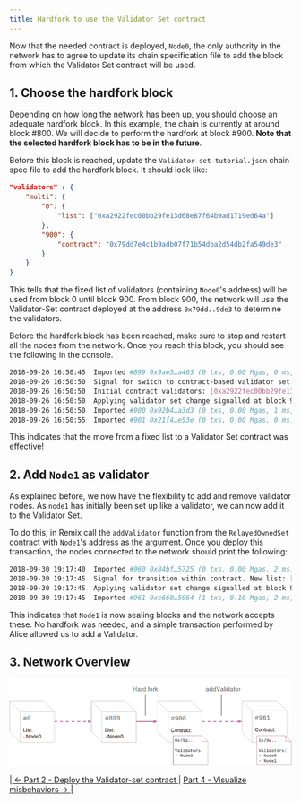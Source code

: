 ```yaml
---
title: Hardfork to use the Validator Set contract
---
```


Now that the needed contract is deployed, `Node0`, the only authority in the network has to agree to update its chain specification file to add the block from which the Validator Set contract will be used.

## 1. Choose the hardfork block

Depending on how long the network has been up, you should choose an adequate hardfork block. In this example, the chain is currently at around block #800. We will decide to perform the hardfork at block #900. **Note that the selected hardfork block has to be in the future**. 

Before this block is reached, update the `Validator-set-tutorial.json` chain spec file to add the hardfork block. It should look like:
```json
"validators" : {
    "multi": {
        "0": {
            "list": ["0xa2922fec00bb29fe13d68e87f64b9ad1719ed64a"]
        },
        "900": {
            "contract": "0x79dd7e4c1b9adb07f71b54dba2d54db2fa549de3"
        }
    }
}
```

This tells that the fixed list of validators (containing `Node0`'s address) will be used from block 0 until block 900. From block 900, the network will use the Validator-Set contract deployed at the address `0x79dd..9de3` to determine the validators.

Before the hardfork block has been reached, make sure to stop and restart all the nodes from the network. Once you reach this block, you should see the following in the console.

```bash
2018-09-26 16:50:45  Imported #899 0x9ae3…a403 (0 txs, 0.00 Mgas, 0 ms, 0.57 KiB)
2018-09-26 16:50:50  Signal for switch to contract-based validator set.
2018-09-26 16:50:50  Initial contract validators: [0xa2922fec00bb29fe13d68e87f64b9ad1719ed64a]
2018-09-26 16:50:50  Applying validator set change signalled at block 900
2018-09-26 16:50:50  Imported #900 0x92b4…a3d3 (0 txs, 0.00 Mgas, 1 ms, 0.57 KiB)
2018-09-26 16:50:55  Imported #901 0x21f4…e53e (0 txs, 0.00 Mgas, 0 ms, 0.57 KiB)
```

This indicates that the move from a fixed list to a Validator Set contract was effective!

## 2. Add `Node1` as validator

As explained before, we now have the flexibility to add and remove validator nodes. As `node1` has initially been set up like a validator, we can now add it to the Validator Set.

To do this, in Remix call the `addValidator` function from the `RelayedOwnedSet` contract with `Node1`'s address as the argument.
Once you deploy this transaction, the nodes connected to the network should print the following:

```bash
2018-09-30 19:17:40  Imported #960 0x84bf…5725 (0 txs, 0.00 Mgas, 2 ms, 0.57 KiB)
2018-09-30 19:17:45  Signal for transition within contract. New list: [0xa2922fec00bb29fe13d68e87f64b9ad1719ed64a, 0x32784591c38bf8aa081e96ba4db462bd73a3179e]
2018-09-30 19:17:45  Applying validator set change signalled at block 961
2018-09-30 19:17:45  Imported #961 0xe660…5064 (1 txs, 0.10 Mgas, 2 ms, 0.71 KiB)
```

This indicates that `Node1` is now sealing blocks and the network accepts these. No hardfork was needed, and a simple transaction performed by Alice allowed us to add a Validator.

## 3. Network Overview

![validator set tutorial overview](images/Validator-set-tutorial-overview.png)

|[ ← Part 2 - Deploy the Validator-set contract ](Validator-Set-Tutorial-2.md)| [ Part 4 - Visualize misbehaviors → ](Validator-Set-Tutorial-4.md)|
